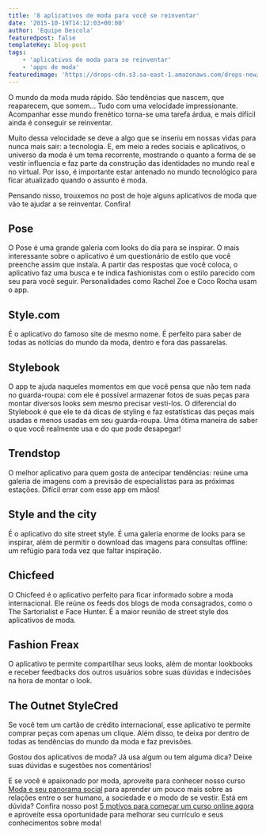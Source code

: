 ```yaml
---
title: '8 aplicativos de moda para você se reinventar'
date: '2015-10-19T14:12:03+00:00'
author: 'Equipe Descola'
featuredpost: false
templateKey: blog-post
tags:
    - 'aplicativos de moda para se reinventar'
    - 'apps de moda'
featuredimage: 'https://drops-cdn.s3.sa-east-1.amazonaws.com/drops-new/wp-content/uploads/2015/10/19141203/fashion_descola-150x150.png'
---
```

O mundo da moda muda rápido. São tendências que nascem, que reaparecem, que somem… Tudo com uma velocidade impressionante. Acompanhar esse mundo frenético torna-se uma tarefa árdua, e mais difícil ainda é conseguir se reinventar.

Muito dessa velocidade se deve a algo que se inseriu em nossas vidas para nunca mais sair: a tecnologia. E, em meio a redes sociais e aplicativos, o universo da moda é um tema recorrente, mostrando o quanto a forma de se vestir influencia e faz parte da construção das identidades no mundo real e no virtual. Por isso, é importante estar antenado no mundo tecnológico para ficar atualizado quando o assunto é moda.

Pensando nisso, trouxemos no post de hoje alguns aplicativos de moda que vão te ajudar a se reinventar. Confira!

**Pose**
--------

O Pose é uma grande galeria com looks do dia para se inspirar. O mais interessante sobre o aplicativo é um questionário de estilo que você preenche assim que instala. A partir das respostas que você coloca, o aplicativo faz uma busca e te indica fashionistas com o estilo parecido com seu para você seguir. Personalidades como Rachel Zoe e Coco Rocha usam o app.

**Style.com**
-------------

É o aplicativo do famoso site de mesmo nome. É perfeito para saber de todas as notícias do mundo da moda, dentro e fora das passarelas.

**Stylebook**
-------------

O app te ajuda naqueles momentos em que você pensa que não tem nada no guarda-roupa: com ele é possível armazenar fotos de suas peças para montar diversos looks sem mesmo precisar vesti-los. O diferencial do Stylebook é que ele te dá dicas de styling e faz estatísticas das peças mais usadas e menos usadas em seu guarda-roupa. Uma ótima maneira de saber o que você realmente usa e do que pode desapegar!

**Trendstop**
-------------

O melhor aplicativo para quem gosta de antecipar tendências: reúne uma galeria de imagens com a previsão de especialistas para as próximas estações. Difícil errar com esse app em mãos!

**Style and the city**
----------------------

É o aplicativo do site street style. É uma galeria enorme de looks para se inspirar, além de permitir o download das imagens para consultas offline: um refúgio para toda vez que faltar inspiração.

**Chicfeed**
------------

O Chicfeed é o aplicativo perfeito para ficar informado sobre a moda internacional. Ele reúne os feeds dos blogs de moda consagrados, como o The Sartorialist e Face Hunter. É a maior reunião de street style dos aplicativos de moda.

**Fashion Freax**
-----------------

O aplicativo te permite compartilhar seus looks, além de montar lookbooks e receber feedbacks dos outros usuários sobre suas dúvidas e indecisões na hora de montar o look.

**The Outnet StyleCred**
------------------------

Se você tem um cartão de crédito internacional, esse aplicativo te permite comprar peças com apenas um clique. Além disso, te deixa por dentro de todas as tendências do mundo da moda e faz previsões.

Gostou dos aplicativos de moda? Já usa algum ou tem alguma dica? Deixe suas dúvidas e sugestões nos comentários!

E se você é apaixonado por moda, aproveite para conhecer nosso curso [<u>Moda e seu panorama social</u>](http://www.descola.org/curso/9/moda-panorama-social) para aprender um pouco mais sobre as relações entre o ser humano, a sociedade e o modo de se vestir. Está em dúvida? Confira nosso post [<u>5 motivos para começar um curso online agora</u>](http://descola.org/drops/5-motivos-para-comecar-um-curso-online-agora/) e aproveite essa oportunidade para melhorar seu currículo e seus conhecimentos sobre moda!
